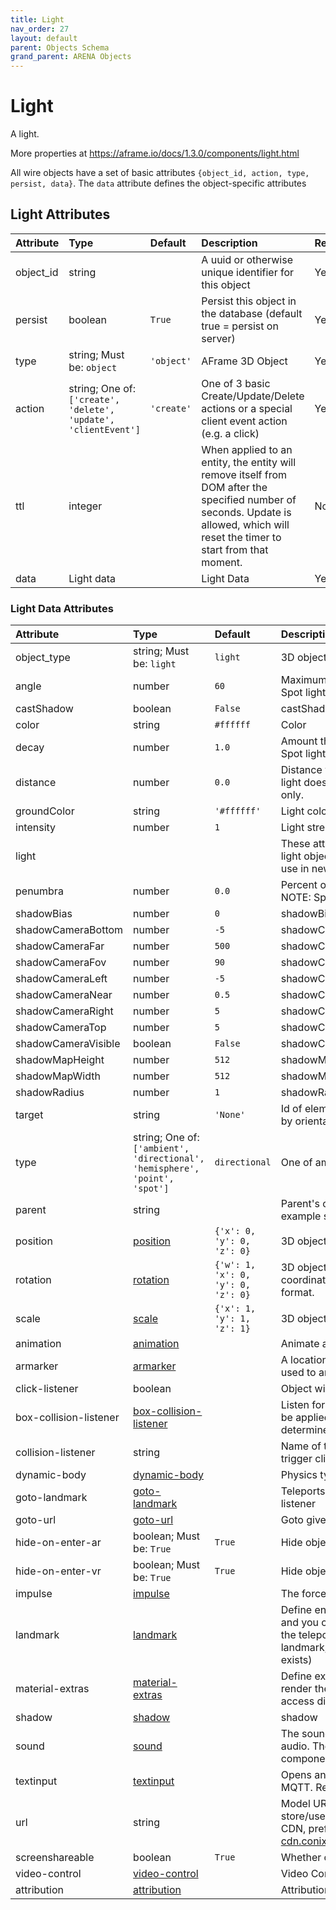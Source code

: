 ```yaml
---
title: Light
nav_order: 27
layout: default
parent: Objects Schema
grand_parent: ARENA Objects
---
```


<!--CAUTION: This file is autogenerated from https://github.com/arenaxr/arena-schemas. Changes made here may be overwritten.-->


Light
=====


A light. 

More properties at <a href='https://aframe.io/docs/1.3.0/components/light.html'>https://aframe.io/docs/1.3.0/components/light.html</a>

All wire objects have a set of basic attributes ```{object_id, action, type, persist, data}```. The ```data``` attribute defines the object-specific attributes

Light Attributes
-----------------

|Attribute|Type|Default|Description|Required|
| :--- | :--- | :--- | :--- | :--- |
|object_id|string||A uuid or otherwise unique identifier for this object|Yes|
|persist|boolean|```True```|Persist this object in the database (default true = persist on server)|Yes|
|type|string; Must be: ```object```|```'object'```|AFrame 3D Object|Yes|
|action|string; One of: ```['create', 'delete', 'update', 'clientEvent']```|```'create'```|One of 3 basic Create/Update/Delete actions or a special client event action (e.g. a click)|Yes|
|ttl|integer||When applied to an entity, the entity will remove itself from DOM after the specified number of seconds. Update is allowed, which will reset the timer to start from that moment.|No|
|data|Light data||Light Data|Yes|

### Light Data Attributes

|Attribute|Type|Default|Description|Required|
| :--- | :--- | :--- | :--- | :--- |
|object_type|string; Must be: ```light```|```light```|3D object type.|Yes|
|angle|number|```60```|Maximum extent of spot light from its direction (in degrees). NOTE: Spot light type only.|No|
|castShadow|boolean|```False```|castShadow (point, spot, directional)|No|
|color|string|```#ffffff```|Color|No|
|decay|number|```1.0```|Amount the light dims along the distance of the light. NOTE: Point and Spot light type only.|No|
|distance|number|```0.0```|Distance where intensity becomes 0. If distance is 0, then the point light does not decay with distance. NOTE: Point and Spot light type only.|No|
|groundColor|string|```'#ffffff'```|Light color from below. NOTE: Hemisphere light type only|No|
|intensity|number|```1```|Light strength.|No|
|light|||These attributes (light, intensity, color, ...) can be set directly on the light object (instead of this light attribute inside the light object); dont use in new light objects|No|
|penumbra|number|```0.0```|Percent of the spotlight cone that is attenuated due to penumbra. NOTE: Spot light type only.|No|
|shadowBias|number|```0```|shadowBias (castShadow=true)|No|
|shadowCameraBottom|number|```-5```|shadowCameraBottom (castShadow=true)|No|
|shadowCameraFar|number|```500```|shadowCameraFar (castShadow=true)|No|
|shadowCameraFov|number|```90```|shadowCameraFov (castShadow=true)|No|
|shadowCameraLeft|number|```-5```|shadowCameraBottom (castShadow=true)|No|
|shadowCameraNear|number|```0.5```|shadowCameraNear (castShadow=true)|No|
|shadowCameraRight|number|```5```|shadowCameraRight (castShadow=true)|No|
|shadowCameraTop|number|```5```|shadowCameraTop (castShadow=true)|No|
|shadowCameraVisible|boolean|```False```|shadowCameraVisible (castShadow=true)|No|
|shadowMapHeight|number|```512```|shadowMapHeight (castShadow=true)|No|
|shadowMapWidth|number|```512```|shadowMapWidth (castShadow=true)|No|
|shadowRadius|number|```1```|shadowRadius (castShadow=true)|No|
|target|string|```'None'```|Id of element the spot should point to. set to null to transform spotlight by orientation, pointing to it’s -Z axis. NOTE: Spot light type only.|No|
|type|string; One of: ```['ambient', 'directional', 'hemisphere', 'point', 'spot']```|```directional```|One of ambient, directional, hemisphere, point, spot.|No|
|parent|string||Parent's object_id. Child objects inherit attributes of their parent, for example scale and translation.|No|
|position|[position](position)|```{'x': 0, 'y': 0, 'z': 0}```|3D object position|No|
|rotation|[rotation](rotation)|```{'w': 1, 'x': 0, 'y': 0, 'z': 0}```|3D object rotation in quaternion representation; Right-handed coordinate system. Euler degrees are deprecated in wire message format.|No|
|scale|[scale](scale)|```{'x': 1, 'y': 1, 'z': 1}```|3D object scale|No|
|animation|[animation](animation)||Animate and tween values. |No|
|armarker|[armarker](armarker)||A location marker (such as an AprilTag, a lightAnchor, or an UWB tag), used to anchor scenes, or scene objects, in the real world.|No|
|click-listener|boolean||Object will listen for clicks|No|
|box-collision-listener|[box-collision-listener](box-collision-listener)||Listen for bounding-box collisions with user camera and hands. Must be applied to an object or model with geometric mesh. Collisions are determined by course bounding-box overlaps|No|
|collision-listener|string||Name of the collision-listener, default can be empty string. Collisions trigger click events|No|
|dynamic-body|[dynamic-body](dynamic-body)||Physics type attached to the object. |No|
|goto-landmark|[goto-landmark](goto-landmark)||Teleports user to the landmark with the given name; Requires click-listener|No|
|goto-url|[goto-url](goto-url)||Goto given URL; Requires click-listener|No|
|hide-on-enter-ar|boolean; Must be: ```True```|```True```|Hide object when entering AR. Remove component to *not* hide|No|
|hide-on-enter-vr|boolean; Must be: ```True```|```True```|Hide object when entering VR. Remove component to *not* hide|No|
|impulse|[impulse](impulse)||The force applied using physics. Requires click-listener|No|
|landmark|[landmark](landmark)||Define entities as a landmark; Landmarks appears in the landmark list and you can move (teleport) to them; You can define the behavior of the teleport: if you will be at a fixed or random distance, looking at the landmark, fixed offset or if it is constrained by a navmesh (when it exists)|No|
|material-extras|[material-extras](material-extras)||Define extra material properties, namely texture encoding, whether to render the material's color and render order. The properties set here access directly Three.js material component. |No|
|shadow|[shadow](shadow)||shadow|No|
|sound|[sound](sound)||The sound component defines the entity as a source of sound or audio. The sound component is positional and is thus affected by the component's position. |No|
|textinput|[textinput](textinput)||Opens an HTML prompt when clicked. Sends text input as an event on MQTT. Requires click-listener.|No|
|url|string||Model URL. Store files paths under 'store/users/<username>' (e.g. store/users/wiselab/models/factory_robot_arm/scene.gltf); to use CDN, prefix with `https://arena-cdn.conix.io/` (e.g. https://arena-cdn.conix.io/store/users/wiselab/models/factory_robot_arm/scene.gltf)|No|
|screenshareable|boolean|```True```|Whether or not a user can screenshare on an object|No|
|video-control|[video-control](video-control)||Video Control|No|
|attribution|[attribution](attribution)||Attribution Component. Saves attribution data in any entity.|No|
